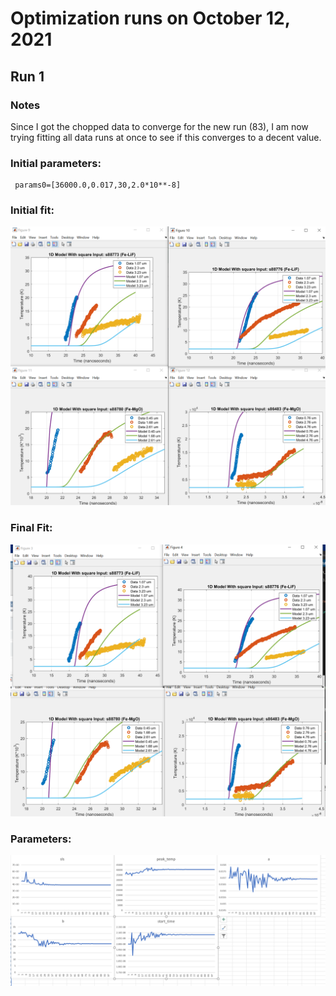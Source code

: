 # Optimization runs on October 12, 2021

## Run 1  

### Notes
Since I got the chopped data to converge for the new run (83), I am now trying fitting all data runs at once to see if this converges to a decent value. 

### Initial parameters:  
     params0=[36000.0,0.017,30,2.0*10**-8]  
  
### Initial fit:  
  ![Initial fit, run 1](run1_initial.png)  

### Final Fit:  
  ![Final fit, run 1](run1_final.png)  
  
### Parameters:
  ![Parameters, run 1](run1_parameters.png)

